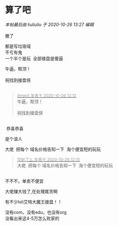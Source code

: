 # 算了吧


<i class="pstatus"> 本帖最后由 liuliuliu 于 2020-10-26 13:27 编辑 </i><br />
<br />
撤了

都是写垃圾域<br />
不亏有鬼<br />
一个半个是玩&nbsp;&nbsp;全部接盘是傻逼

牛逼，帮顶！<br />
<br />
祝找到接盘侠<br />
<br />
<img src="static/image/smiley/default/lol.gif" smilieid="12" border="0" alt="" /><img src="static/image/smiley/default/lol.gif" smilieid="12" border="0" alt="" /><img src="static/image/smiley/default/lol.gif" smilieid="12" border="0" alt="" />

<div class="quote"><blockquote><font size="2"><a href="https://www.hostloc.com/forum.php?mod=redirect&amp;goto=findpost&amp;pid=9353429&amp;ptid=758535" target="_blank"><font color="#999999">llmwxt 发表于 2020-10-26 12:12</font></a></font><br />
牛逼，帮顶！<br />
<br />
祝找到接盘侠</blockquote></div><br />
<img src="static/image/smiley/default/lol.gif" smilieid="12" border="0" alt="" /> 恭喜恭喜

是个浪人

大佬&nbsp;&nbsp;把每个 域名价格告知一下&nbsp;&nbsp;淘个便宜短的玩玩

<div class="quote"><blockquote><font size="2"><a href="https://www.hostloc.com/forum.php?mod=redirect&amp;goto=findpost&amp;pid=9353445&amp;ptid=758535" target="_blank"><font color="#999999">学到了么 发表于 2020-10-26 12:15</font></a></font><br />
大佬&nbsp;&nbsp;把每个 域名价格告知一下&nbsp;&nbsp;淘个便宜短的玩玩</blockquote></div><br />
不不不，单卖不便宜

大佬赚大钱了,在处理尾货啊<img src="static/image/smiley/default/titter.gif" smilieid="9" border="0" alt="" />

有不少loli艾特大魔王接盘！！

没有com，没有edu，也没有org<br />
没看出来这4-5万怎么败家的<img src="static/image/smiley/default/lol.gif" smilieid="12" border="0" alt="" />
